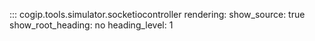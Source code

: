 ::: cogip.tools.simulator.socketiocontroller
    rendering:
      show_source: true
      show_root_heading: no
      heading_level: 1
